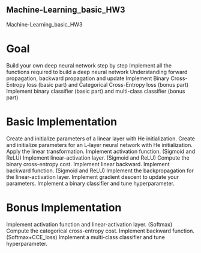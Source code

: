 ## Machine-Learning_basic_HW3
Machine-Learning_basic_HW3

# Goal
 Build your own deep neural network step by step
 Implement all the functions required to build a deep neural network
 Understanding forward propagation, backward propagation and update
 Implement Binary Cross-Entropy loss (basic part) and Categorical Cross-Entropy loss (bonus part)
 Implement binary classifier (basic part) and multi-class classifier (bonus part)

# Basic Implementation
 Create and initialize parameters of a linear layer with He initialization. 
 Create and initialize parameters for an L-layer neural network with He initialization. 
 Apply the linear transformation. 
 Implement activation function.  (Sigmoid and ReLU)
 Implement linear-activation layer.  (Sigmoid and ReLU)
 Compute the binary cross-entropy cost. 
 Implement linear backward. 
 Implement backward function.  (Sigmoid and ReLU)
 Implement the backpropagation for the linear-activation layer. 
 Implement gradient descent to update your parameters. 
 Implement a binary classifier and tune hyperparameter. 

# Bonus Implementation 
 Implement activation function and linear-activation layer. (Softmax)
 Compute the categorical cross-entropy cost. 
 Implement backward function. (Softmax+CCE_loss)
 Implement a multi-class classifier and tune hyperparameter. 
